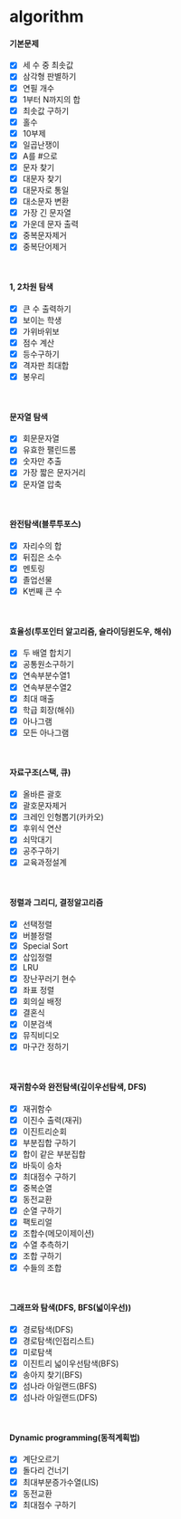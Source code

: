 # algorithm

#### 기본문제
+ [x] 세 수 중 최솟값
+ [x] 삼각형 판별하기
+ [x] 연필 개수
+ [x] 1부터 N까지의 합
+ [x] 최솟값 구하기
+ [x] 홀수
+ [x] 10부제
+ [x] 일곱난쟁이
+ [x] A를 #으로
+ [x] 문자 찾기
+ [x] 대문자 찾기
+ [x] 대문자로 통일
+ [x] 대소문자 변환
+ [x] 가장 긴 문자열
+ [x] 가운데 문자 출력
+ [x] 중복문자제거
+ [x] 중복단어제거

<br>

#### 1, 2차원 탐색
+ [x] 큰 수 출력하기
+ [x] 보이는 학생
+ [x] 가위바위보
+ [x] 점수 계산
+ [x] 등수구하기
+ [x] 격자판 최대합
+ [x] 봉우리

<br>

#### 문자열 탐색
+ [x] 회문문자열
+ [x] 유효한 팰린드롬
+ [x] 숫자만 추출
+ [x] 가장 짧은 문자거리
+ [x] 문자열 압축

<br>

#### 완전탐색(블루투포스)
+ [x] 자리수의 합
+ [x] 뒤집은 소수
+ [x] 멘토링
+ [x] 졸업선물
+ [x] K번째 큰 수

<br>

#### 효율성(투포인터 알고리즘, 슬라이딩윈도우, 해쉬)
+ [x] 두 배열 합치기
+ [x] 공통원소구하기
+ [x] 연속부분수열1
+ [x] 연속부분수열2
+ [x] 최대 매출
+ [x] 학급 회장(해쉬)
+ [x] 아나그램
+ [x] 모든 아나그램

<br>

#### 자료구조(스택, 큐)
+ [x] 올바른 괄호
+ [x] 괄호문자제거
+ [x] 크레인 인형뽑기(카카오)
+ [x] 후위식 연산
+ [x] 쇠막대기
+ [x] 공주구하기
+ [x] 교육과정설계

<br>

#### 정렬과 그리디, 결정알고리즘
+ [x] 선택정렬
+ [x] 버블정렬
+ [x] Special Sort
+ [x] 삽입정렬
+ [x] LRU
+ [x] 장난꾸러기 현수
+ [x] 좌표 정렬
+ [x] 회의실 배정
+ [x] 결혼식
+ [x] 이분검색
+ [x] 뮤직비디오
+ [x] 마구간 정하기

<br>

#### 재귀함수와 완전탐색(깊이우선탐색, DFS)
+ [x] 재귀함수
+ [x] 이진수 출력(재귀)
+ [x] 이진트리순회
+ [x] 부분집합 구하기
+ [x] 합이 같은 부분집합
+ [x] 바둑이 승차
+ [x] 최대점수 구하기
+ [x] 중복순열
+ [x] 동전교환
+ [x] 순열 구하기
+ [x] 팩토리얼
+ [x] 조합수(메모이제이션)
+ [x] 수열 추측하기
+ [x] 조합 구하기
+ [x] 수들의 조합

<br>

#### 그래프와 탐색(DFS, BFS(넓이우선))
+ [x] 경로탐색(DFS)
+ [x] 경로탐색(인접리스트)
+ [x] 미로탐색
+ [x] 이진트리 넓이우선탐색(BFS)
+ [x] 송아지 찾기(BFS)
+ [x] 섬나라 아일랜드(BFS)
+ [x] 섬나라 아일랜드(DFS)

<br>

#### Dynamic programming(동적계획법)
+ [x] 계단오르기
+ [x] 돌다리 건너기
+ [x] 최대부분증가수열(LIS)
+ [x] 동전교환
+ [x] 최대점수 구하기
